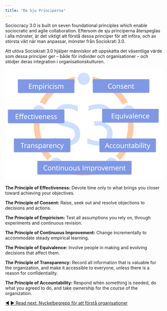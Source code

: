 ```yaml
---
title: "De Sju Principerna"
---
```



Sociocracy 3.0 is built on seven foundational principles which enable sociocratic and agile collaboration. Eftersom de sju principerna återspeglas i alla mönster, är det viktigt att förstå dessa principer för att införa, och av största vikt när man anpassar, mönster från Sociokrati 3.0.

Att utöva Sociokrati 3.0 hjälper människor att uppskatta det väsentliga värde som dessa principer ger – både för individer och organisationer – och stödjer deras integration i organisationskulturen.

![De Sju Principerna](img/framework/s3-principles-plain.png)

**The Principle of Effectiveness:** Devote time only to what brings you closer toward achieving your objectives.

**The Principle of Consent:** Raise, seek out and resolve objections to decisions and actions.

**The Principle of Empiricism:** Test all assumptions you rely on, through experiments and continuous revision.

**The Principle of Continuous Improvement:** Change incrementally to accommodate steady empirical learning.

**The Principle of Equivalence:** Involve people in making and evolving decisions that affect them.

**The Principle of Transparency:** Record all information that is valuable for the organization, and make it accessible to everyone, unless there is a reason for confidentiality.

**The Principle of Accountability:** Respond when something is needed, do what you agreed to do, and take ownership for the course of the organization.

<div class="bottom-nav">
<a href="why-30.html" title="Back to: Why &quot;3.0&quot;?">◀</a> <a href="making-sense-of-organizations.html" title="Read next: Nyckelbegrepp för att förstå organisationer">▶ Read next: Nyckelbegrepp för att förstå organisationer</a>
</div>


<script type="text/javascript">
Mousetrap.bind('g n', function() {
    window.location.href = 'making-sense-of-organizations.html';
    return false;
});
</script>

